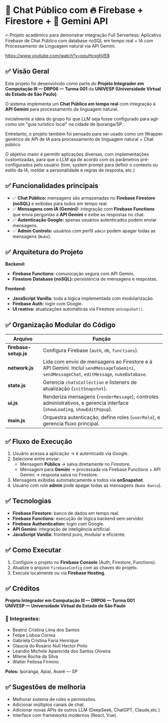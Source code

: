 
# 💬 Chat Público com 🔥 Firebase + Firestore + 🤖 Gemini API

🔥 Projeto acadêmico para demonstrar integração Full Serverless: Aplicativo Firebase de Chat Público com database noSQL em tempo real + IA com Processamento de Linguagem natural via API Gemini.

https://www.youtube.com/watch?v=pquHcxghVE8

## ✅ Visão Geral

Este projeto foi desenvolvido como parte do **Projeto Integrador em Computação III — DRP06 — Turma 001** da **UNIVESP (Universidade Virtual do Estado de São Paulo)**.

O sistema implementa um **Chat Público em tempo real** com integração à **API Gemini** para processamento de linguagem natural.

Inicialmente a ideia do grupo foi que LLM seja fosse configurado para agir como um "guia turístico local" na cidade de Iporanga/SP.

Entretanto, o projeto também foi pensado para ser usado como um Wrapper genérico de API de IA para processamento de linguagem natural + Chat público

O objetivo maior é permitir aplicações diversas, com implementações customizadas, para que o LLM aja de acordo com os parâmetros pré-configurados pelo usuário (tom, system prompt para definir o contexto ou estilo da IA, moldar a personalidade e regras de resposta, etc.)

## ✅ Funcionalidades principais

- ✅ **Chat Público:** mensagens são armazenadas no **Firebase Firestore (noSQL)** e exibidas para todos em tempo real.
- ✅ **Mensagens com IA (Gemini):** integração com **Firebase Functions** que envia perguntas à **API Gemini** e exibe as respostas no chat.
- ✅ **Autenticação Google:** apenas usuários autenticados podem enviar mensagens.
- ✅ **Admin Controls:** usuários com perfil `admin` podem apagar todas as mensagens (`Nuke`).

## ✅ Arquitetura do Projeto

**Backend:**
- **Firebase Functions:** comunicação segura com API Gemini.
- **Firestore Database (noSQL):** persistência de mensagens e respostas.

**Frontend:**
- **JavaScript Vanilla:** toda a lógica implementada com modularização.
- **Firebase Auth:** login com Google.
- **UI reativa:** atualizações automáticas via Firestore `onSnapshot()`.

## ✅ Organização Modular do Código

| Arquivo                | Função |
|----------------------- |------- |
| **firebase-setup.js**  | Configura Firebase (`auth`, `db`, `functions`). |
| **network.js**         | Lida com envio de mensagens ao Firestore  e à API Gemini. Inclui `sendMessageToGemini`, `sendMessageChat`, `editMessage`, `nukeDatabase`. |
| **state.js**           | Gerencia `chatsCollection` e listeners de atualização (`initSnapshot`). |
| **ui.js**              | Renderiza mensagens (`renderMessage`), controles administrativos, e gerencia interface (`showLoading`, `showEditPopup`). |
| **main.js**            | Orquestra autenticação, define roles (`userRole`), e gerencia fluxo principal. |

## ✅ Fluxo de Execução

1. Usuário acessa a aplicação → é autenticado via Google.
2. Selecione entre enviar:
   - Mensagem **Pública** → salva diretamente no Firestore.
   - Mensagem para **Gemini** → processada via Firebase Functions + API Gemini → resposta salva no Firestore.
3. Mensagens exibidas automaticamente a todos via **onSnapshot**.
4. Usuário com role **admin** pode apagar todas as mensagens (`Nuke Banco`).

## ✅ Tecnologias

- **Firebase Firestore:** banco de dados em tempo real.
- **Firebase Functions:** execução de lógica backend sem servidor.
- **Firebase Authentication:** login com Google.
- **API Gemini:** integração de inteligência artificial.
- **JavaScript Vanilla:** frontend puro, modular e eficiente.

## ✅ Como Executar

1. Configure o projeto no **Firebase Console** (Auth, Firestore, Functions).
2. Atualize o arquivo `firebaseConfig` com as chaves do projeto.
3. Execute localmente ou via **Firebase Hosting**.

## ✅ Créditos

**Projeto Integrador em Computação III — DRP06 — Turma 001**  
**UNIVESP — Universidade Virtual do Estado de São Paulo**

### 👥 Integrantes:  
- Beatriz Cristina Lima dos Santos  
- Felipe Lisboa Correa  
- Gabriela Cristina Faria Henrique  
- Glaucia do Rosário Nuli Hector Pinto  
- Leandro Michele Aparecida dos Santos Oliveira  
- Milene Rocha da Silva  
- Walter Feitosa Firmino  

**Polos:** Iporanga, Apiaí, Avaré — SP  

## ✅ Sugestões de melhoria

- Melhorar sistema de roles e permissões.
- Adicionar múltiplos canais de chat.
- Adicionar novas APIs de outros LLM (DeepSeek, ChatGPT, Claude,etc.)
- Interface com frameworks modernos (React, Vue).
